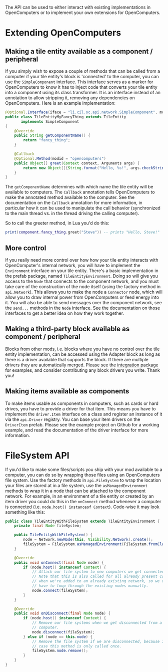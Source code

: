The API can be used to either interact with existing implementations in OpenComputers or to implement your own extensions for OpenComputers.

Extending OpenComputers
========================

Making a tile entity available as a component / peripheral
--------------------------------------------------
If you simply wish to expose a couple of methods that can be called from a computer if your tile entity's block is 'connected' to the computer, you can use the `SimpleComponent` interface. This interface serves as a marker for OpenComputers to know it has to inject code that converts your tile entity into a component using its class transformer. It is an interface instead of an annotation to allow stripping it, removing any dependencies on OpenComputers. Here is an example implementation:
```java
@Optional.Interface(iface = "li.cil.oc.api.network.SimpleComponent", modid = "opencomputers")
public class TileEntityMyFancyThing extends TileEntity
       implements SimpleComponent
{
    @Override
    public String getComponentName() {
        return "fancy_thing";
    }

    @Callback
    @Optional.Method(modid = "opencomputers")
    public Object[] greet(Context context, Arguments args) {
        return new Object[]{String.format("Hello, %s!", args.checkString(0))};
    }
}
```

The `getComponentName` determines with which name the tile entity will be available to computers. The `Callback` annotation tells OpenComputers to make the annotated method available to the computer. See the documentation on the `Callback` annotation for more information, in particular how it can be used to manipulate the call behavior (synchronized to the main thread vs. in the thread driving the calling computer).

So to call the greeter method, in Lua you'd do this:
```lua
print(component.fancy_thing.greet("Steve")) -- prints "Hello, Steve!"
````

More control
------------
If you really need more control over how how your tile entity interacts with OpenComputer's internal network, you will have to implement the `Environment` interface on your tile entity. There's a basic implementation in the prefab package, named `TileEntityEnvironment`. Doing so will give you access to the `Node` that connects to the component network, and you must take care of the construction of the node itself (using the factory method in `api.Network`). This allows you to make the node a `Connector` node, which will allow you to draw internal power from OpenComputers or feed energy into it. You will also be able to send messages over the component network, see the `send...` methods in the `Node` interface. See the documentation on those interfaces to get a better idea on how they work together.

Making a third-party block available as component / peripheral
--------------------------------------------------------------
Blocks from other mods, i.e. blocks where you have no control over the tile entity implementation, can be accessed using the Adapter block as long as there is a driver available that supports the block. If there are multiple drivers they are automatically merged. Please see the [integration][] package for examples, and consider contributing any block drivers you write. Thank you!

Making items available as components
------------------------------------
To make items usable as components in computers, such as cards or hard drives, you have to provide a driver for that item. This means you have to implement the `driver.Item` interface on a class and register an instance of it via the `api.Driver` registry. You can base your item drivers on the `DriverItem` prefab. Please see the example project on Github for a working example, and read the documentation of the driver interface for more information.

FileSystem API
==============
If you'd like to make some files/scripts you ship with your mod available to a computer, you can do so by wrapping those files using an OpenComputers file system. Use the factory methods in `api.FileSystem` to wrap the location your files are stored at in a file system, use the `asManagedEnvironment` methods to wrap it in a node that can be attached to the component network. For example, in an environment of a tile entity or created by an item driver you could do this in the `onConnect` method whenever a computer is connected (i.e. `node.host() instanceof Context`). Code-wise it may look something like this:
```java
public class TileEntityWithFileSystem extends TileEntityEnvironment {
    private final Node fileSystem;

    public TileEntityWithFileSystem() {
        node = Network.newNode(this, Visibility.Network).create();
        fileSystem = FileSystem.asManagedEnvironment(FileSystem.fromClass(getClass, "yourmodid/lua"), "my_files");
    }

    @Override
    public void onConnect(final Node node) {
        if (node.host() instanceof Context) {
            // Attach our file system to new computers we get connected to.
            // Note that this is also called for all already present computers
            // when we're added to an already existing network, so we don't
            // have to loop through the existing nodes manually.
            node.connect(fileSystem);
        }
    }

    @Override
    public void onDisconnect(final Node node) {
        if (node.host() instanceof Context) {
            // Remove our file systems when we get disconnected from a
            // computer.
            node.disconnect(fileSystem);
        } else if (node == this.node) {
            // Remove the file system if we are disconnected, because in that
            // case this method is only called once.
            fileSystem.node.remove();
        }
    }
}
```


[integration]: https://github.com/MightyPirates/OpenComputers/tree/master-MC1.7.10/src/main/scala/li/cil/oc/integration

